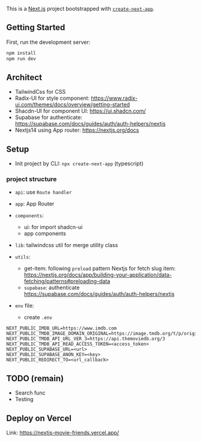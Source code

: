 This is a [Next.js](https://nextjs.org/) project bootstrapped with [`create-next-app`](https://github.com/vercel/next.js/tree/canary/packages/create-next-app).

## Getting Started

First, run the development server:

```bash
npm install
npm run dev
```

## Architect
- TailwindCss for CSS
- Radix-UI for style component: https://www.radix-ui.com/themes/docs/overview/getting-started
- Shacdn-UI for component UI: https://ui.shadcn.com/
- Supabase for authenticate: https://supabase.com/docs/guides/auth/auth-helpers/nextjs
- Nextjs14 using App router: https://nextjs.org/docs

## Setup

- Init project by CLI: `npx create-next-app` (typescript)

### project structure

- `api`: use `Route handler`
- `app`: App Router
- `components`:
  - ui: for import shadcn-ui
  - app components
- `lib`: tailwindcss util for merge utility class
- `utils`:
  - get-item: following `preload` pattern Nextjs for fetch slug item: https://nextjs.org/docs/app/building-your-application/data-fetching/patterns#preloading-data
  - `supabase`: authenticate https://supabase.com/docs/guides/auth/auth-helpers/nextjs

- `env` file:
  - create `.env`

```dotenv
NEXT_PUBLIC_IMDB_URL=https://www.imdb.com
NEXT_PUBLIC_TMDB_IMAGE_DOMAIN_ORIGINAL=https://image.tmdb.org/t/p/original
NEXT_PUBLIC_TMDB_API_URL_VER_3=https://api.themoviedb.org/3
NEXT_PUBLIC_TMDB_API_READ_ACCESS_TOKEN=<access_token>
NEXT_PUBLIC_SUPABASE_URL=<url>
NEXT_PUBLIC_SUPABASE_ANON_KEY=<key>
NEXT_PUBLIC_REDIRECT_TO=<url_callback>
```

## TODO (remain)

- Search func
- Testing


## Deploy on Vercel

Link: https://nextjs-movie-friends.vercel.app/
